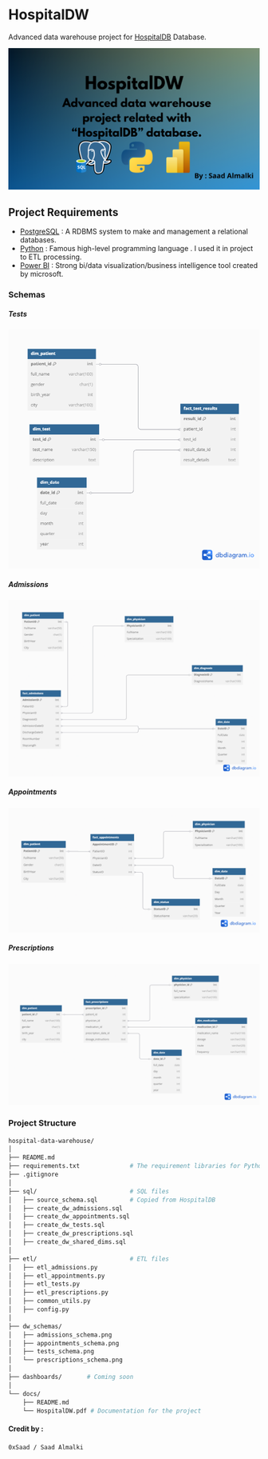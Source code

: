 # HospitalDW
Advanced data warehouse project for [HospitalDB](https://github.com/Saad711T/HospitalDB) Database.

![Logo](logo.png)

## Project Requirements
- [PostgreSQL](https://postgresql.org) : A RDBMS system to make and management a relational databases.
- [Python](https://python.org) : Famous high-level programming language . I used it in project to ETL processing.
- [Power BI](https://www.microsoft.com/en-us/power-platform/products/power-bi) : Strong bi/data visualization/business intelligence tool created by microsoft.

### Schemas
##### Tests
![schema](dw_schemas/tests_schema.png)
##### Admissions
![schema](dw_schemas/admissions_schema.png)
##### Appointments
![schema](dw_schemas/appointments_schema.png)
##### Prescriptions
![schema](dw_schemas/prescriptions_schema.png)
### Project Structure
``` bash
hospital-data-warehouse/
│
├── README.md
├── requirements.txt              # The requirement libraries for Python ETL process
├── .gitignore
│
├── sql/                          # SQL files
│   ├── source_schema.sql         # Copied from HospitalDB
│   ├── create_dw_admissions.sql
│   ├── create_dw_appointments.sql
│   ├── create_dw_tests.sql
│   ├── create_dw_prescriptions.sql
│   ├── create_dw_shared_dims.sql
│
├── etl/                          # ETL files
│   ├── etl_admissions.py
│   ├── etl_appointments.py
│   ├── etl_tests.py
│   ├── etl_prescriptions.py
│   ├── common_utils.py
│   ├── config.py
│
├── dw_schemas/                  
│   ├── admissions_schema.png
│   ├── appointments_schema.png
│   ├── tests_schema.png
│   └── prescriptions_schema.png
│
├── dashboards/       # Coming soon     
│
└── docs/                        
    ├── README.md
    └── HospitalDW.pdf # Documentation for the project
```

#### Credit by :
`0xSaad / Saad Almalki`
